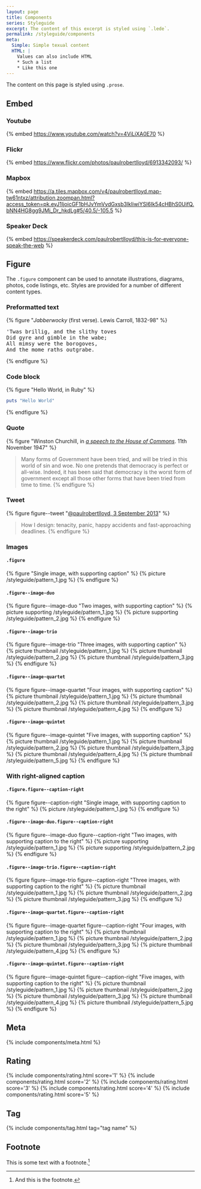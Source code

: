 ```yaml
---
layout: page
title: Components
series: Styleguide
excerpt: The content of this excerpt is styled using `.lede`.
permalink: /styleguide/components
meta:
  Simple: Simple texual content
  HTML: |
    Values can also include HTML
    * Such a list
    * Like this one
---
```

The content on this page is styled using `.prose`.

## Embed

### Youtube
{% embed https://www.youtube.com/watch?v=4ViLiXA0E70 %}

### Flickr
{% embed https://www.flickr.com/photos/paulrobertlloyd/6913342093/ %}

### Mapbox
{% embed https://a.tiles.mapbox.com/v4/paulrobertlloyd.map-tw61ntxz/attribution,zoompan.html?access_token=pk.eyJ1IjoicGF1bHJvYmVydGxsb3lkIiwiYSI6Ik54cHBhS0UifQ.bNN4HG8gg9JMj_Dr_hkdLg#5/40.5/-105.5 %}

### Speaker Deck
{% embed https://speakerdeck.com/paulrobertlloyd/this-is-for-everyone-speak-the-web %}

## Figure

The `.figure` component can be used to annotate illustrations, diagrams, photos, code listings, etc. Styles are provided for a number of different content types.

### Preformatted text
{% figure "<cite>Jabberwocky</cite> (first verse). Lewis Carroll, 1832-98" %}
<pre>
'Twas brillig, and the slithy toves
Did gyre and gimble in the wabe;
All mimsy were the borogoves,
And the mome raths outgrabe.
</pre>
{% endfigure %}

### Code block
{% figure "Hello World, in Ruby" %}
~~~ ruby
puts "Hello World"
~~~ 
{% endfigure %}

### Quote
{% figure "Winston Churchill, in <cite>[a speech to the House of Commons](http://hansard.millbanksystems.com/commons/1947/nov/11/parliament-bill#column_206)</cite>. 11th November 1947" %}
> Many forms of Government have been tried, and will be tried in this world of sin and woe. No one pretends that democracy is perfect or all-wise. Indeed, it has been said that democracy is the worst form of government except all those other forms that have been tried from time to time.
{% endfigure %}

### Tweet
{% figure figure--tweet "[@paulrobertlloyd, 3 September 2013](http://twitter.com/paulrobertlloyd/statuses/374836201972584448)" %}
> How I design: tenacity, panic, happy accidents and fast-approaching deadlines.
{% endfigure %}

### Images

#### `.figure`
{% figure "Single image, with supporting caption" %}
{% picture /styleguide/pattern_1.jpg %}
{% endfigure %}

#### `.figure--image-duo`
{% figure figure--image-duo "Two images, with supporting caption" %}
{% picture supporting /styleguide/pattern_1.jpg %}
{% picture supporting /styleguide/pattern_2.jpg %}
{% endfigure %}

#### `.figure--image-trio`
{% figure figure--image-trio "Three images, with supporting caption" %}
{% picture thumbnail /styleguide/pattern_1.jpg %}
{% picture thumbnail /styleguide/pattern_2.jpg %}
{% picture thumbnail /styleguide/pattern_3.jpg %}
{% endfigure %}

#### `.figure--image-quartet`
{% figure figure--image-quartet "Four images, with supporting caption" %}
{% picture thumbnail /styleguide/pattern_1.jpg %}
{% picture thumbnail /styleguide/pattern_2.jpg %}
{% picture thumbnail /styleguide/pattern_3.jpg %}
{% picture thumbnail /styleguide/pattern_4.jpg %}
{% endfigure %}

#### `.figure--image-quintet`
{% figure figure--image-quintet "Five images, with supporting caption" %}
{% picture thumbnail /styleguide/pattern_1.jpg %}
{% picture thumbnail /styleguide/pattern_2.jpg %}
{% picture thumbnail /styleguide/pattern_3.jpg %}
{% picture thumbnail /styleguide/pattern_4.jpg %}
{% picture thumbnail /styleguide/pattern_5.jpg %}
{% endfigure %}

### With right-aligned caption

#### `.figure.figure--caption-right`
{% figure figure--caption-right "Single image, with supporting caption to the right" %}
{% picture /styleguide/pattern_1.jpg %}
{% endfigure %}

#### `.figure--image-duo.figure--caption-right`
{% figure figure--image-duo figure--caption-right "Two images, with supporting caption to the right" %}
{% picture supporting /styleguide/pattern_1.jpg %}
{% picture supporting /styleguide/pattern_2.jpg %}
{% endfigure %}

#### `.figure--image-trio.figure--caption-right`
{% figure figure--image-trio figure--caption-right "Three images, with supporting caption to the right" %}
{% picture thumbnail /styleguide/pattern_1.jpg %}
{% picture thumbnail /styleguide/pattern_2.jpg %}
{% picture thumbnail /styleguide/pattern_3.jpg %}
{% endfigure %}

#### `.figure--image-quartet.figure--caption-right`
{% figure figure--image-quartet figure--caption-right "Four images, with supporting caption to the right" %}
{% picture thumbnail /styleguide/pattern_1.jpg %}
{% picture thumbnail /styleguide/pattern_2.jpg %}
{% picture thumbnail /styleguide/pattern_3.jpg %}
{% picture thumbnail /styleguide/pattern_4.jpg %}
{% endfigure %}

#### `.figure--image-quintet.figure--caption-right`
{% figure figure--image-quintet figure--caption-right "Five images, with supporting caption to the right" %}
{% picture thumbnail /styleguide/pattern_1.jpg %}
{% picture thumbnail /styleguide/pattern_2.jpg %}
{% picture thumbnail /styleguide/pattern_3.jpg %}
{% picture thumbnail /styleguide/pattern_4.jpg %}
{% picture thumbnail /styleguide/pattern_5.jpg %}
{% endfigure %}

## Meta
{% include components/meta.html %}

## Rating
{% include components/rating.html score='1' %}
{% include components/rating.html score='2' %}
{% include components/rating.html score='3' %}
{% include components/rating.html score='4' %}
{% include components/rating.html score='5' %}

## Tag
{% include components/tag.html tag="tag name" %}

## Footnote
This is some text with a footnote.[^1]

[^1]: And this is the footnote.
